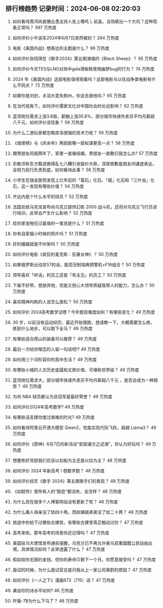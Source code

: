 
## 排行榜趋势 记录时间：2024-06-08 02:20:03
  
  1. 如何看待周鸿祎直播怂恿主持人坐上哪吒 L 前盖，当场砸出一个大坑？这种现象正常吗？ 597 万热度
    
  2. 如何评价小牛说车2024年6月7日突然被封？ 264 万热度
    
  3. 电影《美国内战》想表达的主题是什么？ 96 万热度
    
  4. 如何评价张钰琪在《歌手2024》第五期演唱的《Black Sheep》？ 95 万热度
    
  5. 如何评价今天TES与LNG对局中gala滑板鞋使用幽梦bug的行为？ 74 万热度
    
  6. 2024 年《美国内战》这部电影值得观看吗？这部电影与以往战争类电影有什么不同点？ 72 万热度
    
  7. 如果你是刘封，关羽大意失荆州，你会去救他吗？ 65 万热度
    
  8. 在当代视角下，如何评价儒家文化对中国社会的长远影响？ 62 万热度
    
  9. 蓝领岗位需求上涨3.8倍，薪酬上涨35.8%，部分城市快递外卖员平均月薪超八千元，如何评价该现象？ 59 万热度
    
  10. 为什么二游玩家都忽略库洛很强的技术力呢？ 59 万热度
    
  11. 《琅琊榜》与《庆余年》两部剧哪一部权谋更高一点？ 58 万热度
    
  12. 跟男朋友同居两年了，家里一直催结婚，男朋友一直敷衍我怎么办? 57 万热度
    
  13. 俞敏洪称东方甄选做得乱七八糟引发股价大跌，深夜致歉是朋友间谦虚表达，会努力前行负责到底，如何看待此事？ 56 万热度
    
  14. 小学生在瑞金医院发现上亿年前的「菊石」化石、「䗴」化石和「三叶虫」化石，这一发现有哪些价值？ 54 万热度
    
  15. 齐达内是个什么水平的球员？ 52 万热度
    
  16. 法国总统马克龙宣布向乌克兰提供幻影 2000 战斗机，还将对乌克兰飞行员进行培训，此举会产生什么影响？ 52 万热度
    
  17. 给你家宠物花过最值的一笔钱是什么？ 51 万热度
    
  18. 你有自家猫小时候的照片吗？ 51 万热度
    
  19. 好的婚姻就是不吵架吗？ 50 万热度
    
  20. 如何评价电影《疯狂的麦克斯：狂暴女神》？ 50 万热度
    
  21. 如果俄罗斯出动苏57的话，能否压制瑞典预警机+F16组合？ 50 万热度
    
  22. 领导喜欢「听话」的员工还是「有主见」的员工？ 50 万热度
    
  23. 下属不好带，想放弃他，但是又担心大领导质疑我带人的能力，怎么办？ 50 万热度
    
  24. 喜欢精神内耗的人该怎么放松？ 50 万热度
    
  25. 如何评价 2024高考数学试卷？今年题目难度如何？有哪些变化？ 49 万热度
    
  26. 30 岁，以前没有运动经历，最近开始慢跑，想请教一下，大概需要怎么练，练到什么地步，可以跑下全马？ 49 万热度
    
  27. 有哪些适合爬山的装备可以推荐？ 49 万热度
    
  28. 最后一次给你暗恋的人留一句话吧!? 49 万热度
    
  29. 如何用三个词形容你的高中生活？ 49 万热度
    
  30. 有哪些小城的人文历史底蕴和文旅价值，可堪称世界级？ 49 万热度
    
  31. 蓝领岗位需求大，部分城市快递外卖员平均月薪超八千元 ，是否会成为一种趋势？ 49 万热度
    
  32. 为何 NBA 球员都认为总冠军是最好荣誉？ 49 万热度
    
  33. 如何评价2024年高考数学? 49 万热度
    
  34. 有哪些话支撑你度过艰难的时光? 49 万热度
    
  35. 如何看待阿里云开源大模型 Qwen2，性能实现代际飞跃，超越 Llama3？ 49 万热度
    
  36. 如何评价《原神》6月7日的新活动“安固诸方之述演”，你认为好玩吗？ 49 万热度
    
  37. 想要练好背部我们应该以划船为主还是以拉为主？ 48 万热度
    
  38. 如何评价 2024 年新高考 I 卷数学题？ 48 万热度
    
  39. 如何评价综艺《歌手 2024》第五期歌手们的表现？ 48 万热度
    
  40. 《如懿传》里所有人的“懿症”都消失，会怎样？ 48 万热度
    
  41. 为什么现在很多个人博客网站没有更新了呢？ 48 万热度
    
  42. 为什么袭人母亲没了给四十两，而赵姨娘弟弟没了给二十两？ 48 万热度
    
  43. 旅途中你拍下过哪些古建筑，有哪些古建曾真正触动过你？ 47 万热度
    
  44. 高考来啦，那年高考的场景你还记得吗？ 47 万热度
    
  45. 美国驻乌大使馆发布通告提醒，乌克兰已不再允许美乌双重国籍公民自由出境，具体情况如何？此举透露了什么？ 47 万热度
    
  46. 假如给你无限的金钱，但你的寿命只剩下一个月，你愿意接受吗？ 47 万热度
    
  47. 面试的时候，为什么面试官总是问我从上一家公司离职的原因？ 47 万热度
    
  48. 如何评价《一人之下》漫画673（715）话？ 47 万热度
    
  49. 龚自珍的诗水平如何? 46 万热度
    
  50. 歼轰-7B为什么下马了？ 46 万热度
    